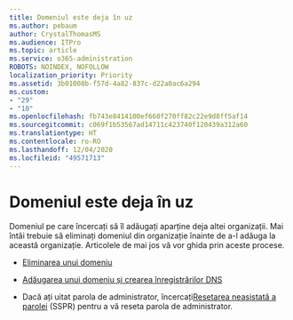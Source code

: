```yaml
---
title: Domeniul este deja în uz
ms.author: pebaum
author: CrystalThomasMS
ms.audience: ITPro
ms.topic: article
ms.service: o365-administration
ROBOTS: NOINDEX, NOFOLLOW
localization_priority: Priority
ms.assetid: 3b01008b-f57d-4a82-837c-d22a0ac6a294
ms.custom:
- "29"
- "10"
ms.openlocfilehash: fb743e8414100ef660f270ff82c22e9d8ff5af14
ms.sourcegitcommit: c069f1b53567ad14711c423740f120439a312a60
ms.translationtype: HT
ms.contentlocale: ro-RO
ms.lasthandoff: 12/04/2020
ms.locfileid: "49571713"
---
```

# <a name="the-domain-is-already-in-use"></a>Domeniul este deja în uz

Domeniul pe care încercați să îl adăugați aparține deja altei organizații. Mai întâi trebuie să eliminați domeniul din organizație înainte de a-l adăuga la această organizație. Articolele de mai jos vă vor ghida prin aceste procese.
  
- [Eliminarea unui domeniu](https://docs.microsoft.com/microsoft-365/admin/get-help-with-domains/remove-a-domain)

- [Adăugarea unui domeniu și crearea înregistrărilor DNS](https://docs.microsoft.com/microsoft-365/admin/get-help-with-domains/create-dns-records-at-any-dns-hosting-provider)

- Dacă ați uitat parola de administrator, încercați[Resetarea neasistată a parolei](https://passwordreset.microsoftonline.com/) (SSPR) pentru a vă reseta parola de administrator.
